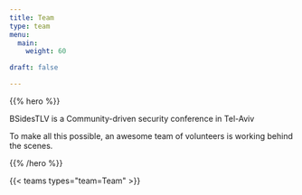 ```yaml
---
title: Team
type: team
menu:
  main:
    weight: 60

draft: false

---
```


{{% hero %}}

BSidesTLV is a Community-driven security conference in Tel-Aviv

To make all this possible, an awesome team of volunteers is working behind the scenes.

{{% /hero %}}

{{< teams types="team=Team" >}}

<!-- ...

{{% partners categories="communities,media" %}}
# Sponsors
{{% /partners %}}
-->
